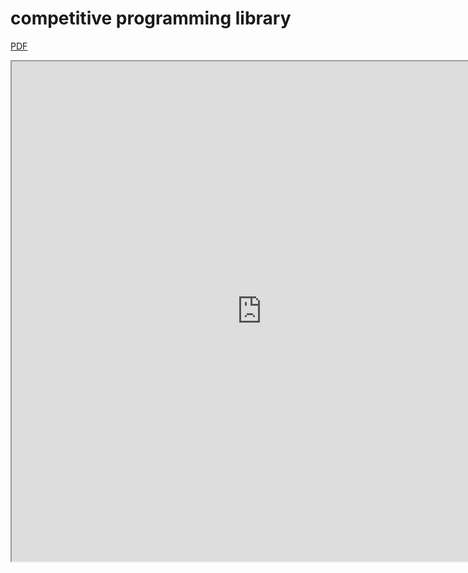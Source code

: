 # competitive programming library

[PDF](https://raw.githubusercontent.com/kmyk/competitive-programming-library/master/library.pdf)



<iframe src="https://docs.google.com/viewer?srcid=0B408J9xV1QJfU3Q2Q2ZMSUM4d1E&pid=explorer&efh=false&a=v&chrome=false&embedded=true" width="800px" height="800px"></iframe>
